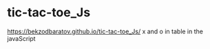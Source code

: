 # tic-tac-toe_Js
https://bekzodbaratov.github.io/tic-tac-toe_Js/
x and o in table in the javaScript
